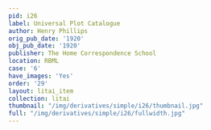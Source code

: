 ```yaml
---
pid: i26
label: Universal Plot Catalogue
author: Henry Phillips
orig_pub_date: '1920'
obj_pub_date: '1920'
publisher: The Home Correspondence School
location: RBML
case: '6'
have_images: 'Yes'
order: '29'
layout: litai_item
collection: litai
thumbnail: "/img/derivatives/simple/i26/thumbnail.jpg"
full: "/img/derivatives/simple/i26/fullwidth.jpg"
---
```

